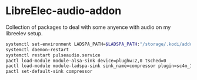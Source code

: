 # LibreElec-audio-addon

Collection of packages to deal with some anyence with audio on my libreelev setup.

```sh
systemctl set-environment LADSPA_PATH=$LADSPA_PATH:"/storage/.kodi/addons/service.system.ladspa/lib/ladspa/"    
systemctl daemon-restart
systemctl restart pulseaudio.service
pactl load-module module-alsa-sink device=plughw:2,0 tsched=0
pactl load-module module-ladspa-sink sink_name=compressor plugin=sc4m_1916 label=sc4�m control=1,1.5,401,-30,20,5,12
pactl set-default-sink compressor
```
